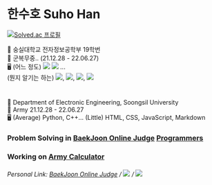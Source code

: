 # 한수호 Suho Han  
[![Solved.ac
프로필](http://mazassumnida.wtf/api/mini/generate_badge?boj=hansuho36eie)](https://solved.ac/hansuho36eie)

🏫 숭실대학교 전자정보공학부 19학번  
💂 군복무중.. (21.12.28 - 22.06.27)  
🖥️ (어느 정도) <img src="https://img.shields.io/badge/Python-3766AB?style=flat&logo=Python&labelColor=white"/> <img src="https://img.shields.io/badge/C-A8B9CC?style=flat&logo=C&labelColor=white"/> ...  
(뭔지 알기는 하는) <img src="https://img.shields.io/badge/HTML-3766AB?style=flat&logo=HTML5&labelColor=white"/>, <img src="https://img.shields.io/badge/CSS3-1572B6?style=flat&logo=CSS3&labelColor=lightgrey"/>, <img src="https://img.shields.io/badge/JavaScript-F7DF1E?style=flat&logo=JavaScript&labelColor=lightgrey"/>, <img src="https://img.shields.io/badge/Markdown-000000?style=flat&logo=Markdown&labelColor=lightgrey"/>
#

🏫 Department of Electronic Engineering, Soongsil University  
💂 Army 21.12.28 - 22.06.27  
🖥️ (Average) Python, C++... (Little) HTML, CSS, JavaScript, Markdown

### Problem Solving in [BaekJoon Online Judge](https://www.acmicpc.net/) [Programmers](https://www.programmers.co.kr)
### Working on [Army Calculator](https://github.com/unbroken2650/army-calculator)


###### Personal Link: [BaekJoon Online Judge](https://www.acmicpc.net/user/hansuho36eie) / [<img src="https://img.shields.io/badge/Instagram-E4405F?style=flat&logo=Instagram&labelColor=lightgrey"/>](https://www.instagram.com/suho_hn) / [<img src="https://img.shields.io/badge/Notion-000000?style=flat&logo=Notion&labelColor=lightgrey"/>](https://unbroken2650.notion.site/Python-Baekjoon-862515fd399443398bdc37cc810ea121)

